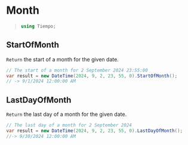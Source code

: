 # Month
>```csharp
>using Tiempo;
>```

## StartOfMonth
`Return` the start of a month for the given date.
```csharp
// The start of a month for 2 September 2024 23:55:00
var result = new DateTime(2024, 9, 2, 23, 55, 0).StartOfMonth();
// -> 9/1/2024 12:00:00 AM
```

## LastDayOfMonth
`Return` the last day of a month for the given date.
```csharp
// The last day of a month for 2 September 2024
var result = new DateTime(2024, 9, 2, 23, 55, 0).LastDayOfMonth();
//-> 9/30/2024 12:00:00 AM
```
